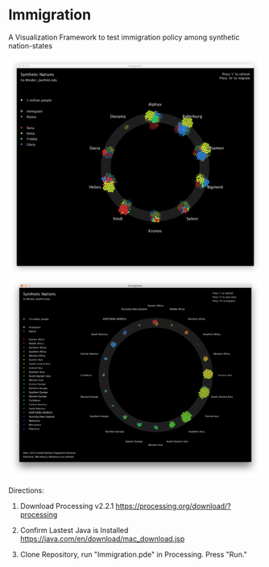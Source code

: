 # Immigration
A Visualization Framework to test immigration policy among synthetic nation-states

![Mock Data](processPNGs/Viz4.png "Mock Data")
![UN Data](processPNGs/Viz5.png "UN Data")

Directions:

1. Download Processing v2.2.1
https://processing.org/download/?processing

2. Confirm Lastest Java is Installed
https://java.com/en/download/mac_download.jsp

3. Clone Repository, run "Immigration.pde" in Processing. Press "Run."
